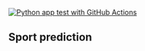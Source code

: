 [![Python app test with GitHub Actions](https://github.com/ngothanhtinh/django-ml-webapp/actions/workflows/devops.yml/badge.svg)](https://github.com/ngothanhtinh/django-ml-webapp/actions/workflows/devops.yml)

## Sport prediction

